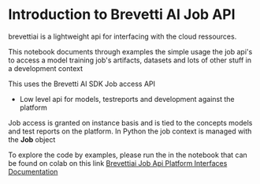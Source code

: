 # Introduction to Brevetti AI Job API
brevettiai is a lightweight api for interfacing with the cloud ressources.

This notebook documents through examples the simple usage the job api's to access a model training job's artifacts, datasets and lots of other stuff  in a development context

This uses the Brevetti AI SDK Job access API

* Low level api for models, testreports and development against the platform

Job access is granted on instance basis and is tied to the concepts models and test reports on the platform. In Python the job context is managed with the **Job** object


To explore the code by examples, please run the in the notebook that can be found on colab on this link [Brevettiai Job Api Platform Interfaces Documentation](https://githubtocolab.com/criterion-ai/brevettiai-docs/blob/master/src/developers/python-sdk-brevettiai/brevettiai_job_api_platform_interfaces_documentation.ipynb)